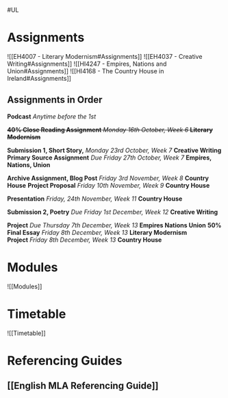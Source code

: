 #UL
# Assignments

![[EH4007 - Literary Modernism#Assignments]]
![[EH4037 - Creative Writing#Assignments]]
![[HI4247 - Empires, Nations and Union#Assignments]]
![[HI4168 - The Country House in Ireland#Assignments]]
## Assignments in Order

**Podcast** *Anytime before the 1st*

~~**40% Close Reading Assignment** _Monday 16th October, Week 6_ **Literary Modernism**~~

**Submission 1, Short Story,** _Monday 23rd October, Week 7_ **Creative Writing**
**Primary Source Assignment** _Due Friday 27th October, Week 7_ **Empires, Nations, Union**

**Archive Assignment, Blog Post** _Friday 3rd November, Week 8_ **Country House**
**Project Proposal** _Friday 10th November, Week 9_ **Country House**

**Presentation** _Friday, 24th November, Week 11_ **Country House**

**Submission 2, Poetry** _Due Friday 1st December, Week 12_ **Creative Writing**

**Project** _Due Thursday 7th December, Week 13_ **Empires Nations Union**
**50% Final Essay** _Friday 8th December, Week 13_ **Literary Modernism**
**Project** _Friday 8th December, Week 13_ **Country House**
# Modules
![[Modules]] 
# Timetable 
![[Timetable]]  
# Referencing Guides

## [[English MLA Referencing Guide]] 